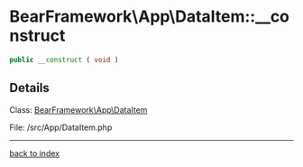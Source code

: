 # BearFramework\App\DataItem::__construct

```php
public __construct ( void )
```

## Details

Class: [BearFramework\App\DataItem](bearframework.app.dataitem.class.md)

File: /src/App/DataItem.php

---

[back to index](index.md)

